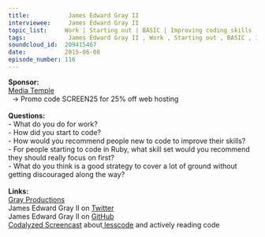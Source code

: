 ```yaml
--- 
title:           James Edward Gray II 
interviewee:     James Edward Gray II 
topic_list:     Work | Starting out | BASIC | Improving coding skills | Rabbit holes | Challenges | Ruby skills | Focus | Ruby on Rails | Pickaxe book | Becoming overwhelmed | Small projects | Multi User Dungeon
tags:            James Edward Gray II , Work , Starting out , BASIC , Improving coding skills , Rabbit holes , Challenges , Ruby skills , Focus , Ruby on Rails , Pickaxe book , Becoming overwhelmed , Small projects , Multi User Dungeon
soundcloud_id:  209415467
date:           2015-06-08
episode_number: 116
---
```


<p class="show_notes_display"><b>Sponsor:<br></b><a rel="nofollow" target="_blank" href="http://mediatemple.net/?utm_source=BetweenScreens&amp;utm_medium=podcast&amp;utm_campaign=SCREEN25">Media Temple</a><b><br></b>  -&gt; Promo code SCREEN25 for 25% off web hosting<br><b><br>Questions:</b><br>- What do you do for work?<br>- How did you start to code?<br>- How would you recommend people new to code to improve their skills?<br>- For people starting to code in Ruby, what skill set would you recommend they should really focus on first? <br>- What do you think is a good strategy to cover a lot of ground without getting discouraged along the way?<br><br><b>Links:</b><br><a rel="nofollow" target="_blank" href="http://graysoftinc.com/">Gray Productions</a><br>James Edward Gray II on <a rel="nofollow" target="_blank" href="https://twitter.com/JEG2">Twitter</a><br>James Edward Gray II on <a rel="nofollow" target="_blank" href="https://github.com/JEG2">GitHub</a><br><a rel="nofollow" target="_blank" href="https://codalyzed.com/videos/lesscode">Codalyzed Screencast</a> about<a rel="nofollow" target="_blank" href="https://twitter.com/search?q=%23lesscode&amp;src=typd"> lesscode</a> and actively reading code</p>
